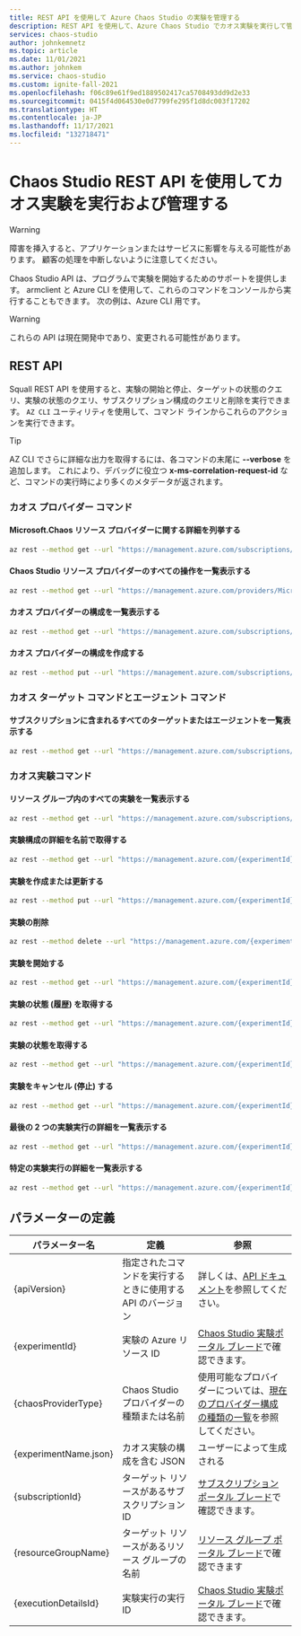 ```yaml
---
title: REST API を使用して Azure Chaos Studio の実験を管理する
description: REST API を使用して、Azure Chaos Studio でカオス実験を実行して管理します。
services: chaos-studio
author: johnkemnetz
ms.topic: article
ms.date: 11/01/2021
ms.author: johnkem
ms.service: chaos-studio
ms.custom: ignite-fall-2021
ms.openlocfilehash: f06c89e61f9ed1889502417ca5708493dd9d2e33
ms.sourcegitcommit: 0415f4d064530e0d7799fe295f1d8dc003f17202
ms.translationtype: HT
ms.contentlocale: ja-JP
ms.lasthandoff: 11/17/2021
ms.locfileid: "132718471"
---
```

# <a name="use-the-chaos-studio-rest-apis-to-run-and-manage-chaos-experiments"></a>Chaos Studio REST API を使用してカオス実験を実行および管理する

> [!WARNING]
> 障害を挿入すると、アプリケーションまたはサービスに影響を与える可能性があります。 顧客の処理を中断しないように注意してください。  

Chaos Studio API は、プログラムで実験を開始するためのサポートを提供します。 armclient と Azure CLI を使用して、これらのコマンドをコンソールから実行することもできます。 次の例は、Azure CLI 用です。

> [!Warning]
> これらの API は現在開発中であり、変更される可能性があります。

## <a name="rest-apis"></a>REST API

Squall REST API を使用すると、実験の開始と停止、ターゲットの状態のクエリ、実験の状態のクエリ、サブスクリプション構成のクエリと削除を実行できます。 `AZ CLI` ユーティリティを使用して、コマンド ラインからこれらのアクションを実行できます。

> [!TIP]
> AZ CLI でさらに詳細な出力を取得するには、各コマンドの末尾に **--verbose** を追加します。 これにより、デバッグに役立つ **x-ms-correlation-request-id** など、コマンドの実行時により多くのメタデータが返されます。

### <a name="chaos-provider-commands"></a>カオス プロバイダー コマンド

#### <a name="enumerate-details-about-the-microsoftchaos-resource-provider"></a>Microsoft.Chaos リソース プロバイダーに関する詳細を列挙する

```bash
az rest --method get --url "https://management.azure.com/subscriptions/{subscriptionId}/providers/Microsoft.Chaos?api-version={apiVersion}" --resource "https://management.azure.com"
```

#### <a name="list-all-the-operations-of-the-chaos-studio-resource-provider"></a>Chaos Studio リソース プロバイダーのすべての操作を一覧表示する

```bash
az rest --method get --url "https://management.azure.com/providers/Microsoft.Chaos/operations?api-version={apiVersion}" --resource "https://management.azure.com"
```

#### <a name="list-chaos-provider-configurations"></a>カオス プロバイダーの構成を一覧表示する

```bash
az rest --method get --url "https://management.azure.com/subscriptions/{subscriptionId}/providers/microsoft.chaos/chaosProviderConfigurations/?api-version={apiVersion}" --resource "https://management.azure.com" --verbose 
```

#### <a name="create-chaos-provider-configuration"></a>カオス プロバイダーの構成を作成する

```bash
az rest --method put --url "https://management.azure.com/subscriptions/{subscriptionId}/providers/microsoft.chaos/chaosProviderConfigurations/{chaosProviderType}?api-version={apiVersion}" --body @{providerSettings.json} --resource "https://management.azure.com"
```

### <a name="chaos-target-and-agent-commands"></a>カオス ターゲット コマンドとエージェント コマンド

#### <a name="list-all-the-targets-or-agents-under-a-subscription"></a>サブスクリプションに含まれるすべてのターゲットまたはエージェントを一覧表示する

```bash
az rest --method get --url "https://management.azure.com/subscriptions/{subscriptionId}/providers/Microsoft.Chaos/chaosTargets/?api-version={apiVersion}" --url-parameter "chaosProviderType={chaosProviderType}" --resource "https://management.azure.com"
```

### <a name="chaos-experiment-commands"></a>カオス実験コマンド

#### <a name="list-all-experiments-in-a-resource-group"></a>リソース グループ内のすべての実験を一覧表示する

```bash
az rest --method get --url "https://management.azure.com/subscriptions/{subscriptionId}/resourceGroups/{resourceGroupName}/providers/Microsoft.Chaos/chaosExperiments?api-version={apiVersion}" --resource "https://management.azure.com"
```

#### <a name="get-an-experiment-configuration-details-by-name"></a>実験構成の詳細を名前で取得する

```bash
az rest --method get --url "https://management.azure.com/{experimentId}?api-version={apiVersion}" --resource "https://management.azure.com"
```

#### <a name="create-or-update-an-experiment"></a>実験を作成または更新する

```bash
az rest --method put --url "https://management.azure.com/{experimentId}?api-version={apiVersion}" --body @{experimentName.json} --resource "https://management.azure.com"
```

#### <a name="delete-an-experiment"></a>実験の削除

```bash
az rest --method delete --url "https://management.azure.com/{experimentId}?api-version={apiVersion}" --resource "https://management.azure.com" --verbose
```

#### <a name="start-an-experiment"></a>実験を開始する

```bash
az rest --method get --url "https://management.azure.com/{experimentId}/start?api-version={apiVersion}" --resource "https://management.azure.com"
```

#### <a name="get-statuses-history-of-an-experiment"></a>実験の状態 (履歴) を取得する

```bash
az rest --method get --url "https://management.azure.com/{experimentId}/statuses?api-version={apiVersion}" --resource "https://management.azure.com"
```

#### <a name="get-status-of-an-experiment"></a>実験の状態を取得する

```bash
az rest --method get --url "https://management.azure.com/{experimentId}/status?api-version={apiVersion}" --resource "https://management.azure.com"
```

#### <a name="cancel-stop-an-experiment"></a>実験をキャンセル (停止) する

```bash
az rest --method get --url "https://management.azure.com/{experimentId}/cancel?api-version={apiVersion}" --resource "https://management.azure.com"
```

#### <a name="list-the-details-of-the-last-two-experiment-executions"></a>最後の 2 つの実験実行の詳細を一覧表示する

```bash
az rest --method get --url "https://management.azure.com/{experimentId}/executiondetails?api-version={apiVersion}" --resource "https://management.azure.com"
```

#### <a name="list-the-details-of-a-specific-experiment-execution"></a>特定の実験実行の詳細を一覧表示する

```bash
az rest --method get --url "https://management.azure.com/{experimentId}/executiondetails/{executionDetailsId}?api-version={apiVersion}" --resource "https://management.azure.com"
```

## <a name="parameter-definitions"></a>パラメーターの定義

| パラメーター名 | 定義 | 参照 |
| --- | --- | --- |
| {apiVersion} | 指定されたコマンドを実行するときに使用する API のバージョン | 詳しくは、[API ドキュメント](/rest/api/chaosstudio/)を参照してください。 |
| {experimentId} | 実験の Azure リソース ID | [Chaos Studio 実験ポータル ブレード](https://ms.portal.azure.com/#blade/HubsExtension/BrowseResource/resourceType/Microsoft.chaos%2Fchaosexperiments)で確認できます。 |
| {chaosProviderType} | Chaos Studio プロバイダーの種類または名前 | 使用可能なプロバイダーについては、[現在のプロバイダー構成の種類の一覧](chaos-studio-fault-providers.md)を参照してください。 |
| {experimentName.json} | カオス実験の構成を含む JSON | ユーザーによって生成される |
|  {subscriptionId}  | ターゲット リソースがあるサブスクリプション ID | [サブスクリプション ポータル ブレード](https://ms.portal.azure.com/#blade/Microsoft_Azure_Billing/SubscriptionsBlade)で確認できます。 |
| {resourceGroupName} | ターゲット リソースがあるリソース グループの名前 | [リソース グループ ポータル ブレード](https://ms.portal.azure.com/#blade/HubsExtension/BrowseResourceGroups)で確認できます |
| {executionDetailsId} | 実験実行の実行 ID | [Chaos Studio 実験ポータル ブレード](https://ms.portal.azure.com/#blade/HubsExtension/BrowseResource/resourceType/Microsoft.chaos%2Fchaosexperiments)で確認できます。 |